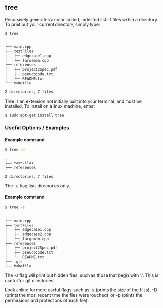 ---
---

tree
-------

Recursively generates a color-coded, indented list of files within a directory.
To print out your current directory, simply type:

~~~ bash
$ tree
~~~
~~~ bash
.
├── main.cpp
├── testFiles
│   ├── edgecase1.cpp
│   └── largemem.cpp
├── references
│   ├── project2Spec.pdf
│   ├── pseudocode.txt
│   └── README.txt
└── Makefile

2 directories, 7 files

~~~

Tree is an extension not initially built into your terminal, and must be installed.
To install on a linux machine, enter:

~~~ bash
$ sudo apt-get install tree
~~~

<!--more-->

### Useful Options / Examples

#### Example command

~~~ bash
$ tree -d
~~~
~~~ bash
.
├── testFiles
├── references

2 directories, 7 files
~~~

The -d flag lists directories only.

#### Example command

~~~ bash
$ tree -a
~~~
~~~ bash
.
├── main.cpp
├── testFiles
│   ├── edgecase1.cpp
│   ├── edgecase2.cpp
│   └── largemem.cpp
├── references
│   ├── project2Spec.pdf
│   ├── pseudocode.txt
│   └── README.txt
├── .git
└── Makefile
~~~
The -a flag will print out hidden files, such as those that begin with '.'. This is useful for git directories.

Look online for more useful flags, such as -s (prints the size of the files), -D (prints the most recent time the files were touched), or -p (prints the permissions and protections of each file).


